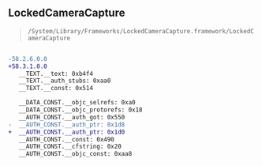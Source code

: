 ## LockedCameraCapture

> `/System/Library/Frameworks/LockedCameraCapture.framework/LockedCameraCapture`

```diff

-58.2.6.0.0
+58.3.1.0.0
   __TEXT.__text: 0xb4f4
   __TEXT.__auth_stubs: 0xaa0
   __TEXT.__const: 0x514

   __DATA_CONST.__objc_selrefs: 0xa0
   __DATA_CONST.__objc_protorefs: 0x18
   __AUTH_CONST.__auth_got: 0x550
-  __AUTH_CONST.__auth_ptr: 0x1d8
+  __AUTH_CONST.__auth_ptr: 0x1d0
   __AUTH_CONST.__const: 0x490
   __AUTH_CONST.__cfstring: 0x20
   __AUTH_CONST.__objc_const: 0xaa8

```
